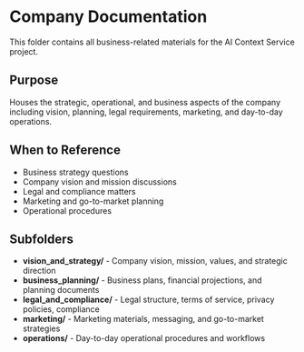 # Company Documentation

This folder contains all business-related materials for the AI Context Service project.

## Purpose
Houses the strategic, operational, and business aspects of the company including vision, planning, legal requirements, marketing, and day-to-day operations.

## When to Reference
- Business strategy questions
- Company vision and mission discussions  
- Legal and compliance matters
- Marketing and go-to-market planning
- Operational procedures

## Subfolders
- **vision_and_strategy/** - Company vision, mission, values, and strategic direction
- **business_planning/** - Business plans, financial projections, and planning documents
- **legal_and_compliance/** - Legal structure, terms of service, privacy policies, compliance
- **marketing/** - Marketing materials, messaging, and go-to-market strategies
- **operations/** - Day-to-day operational procedures and workflows
